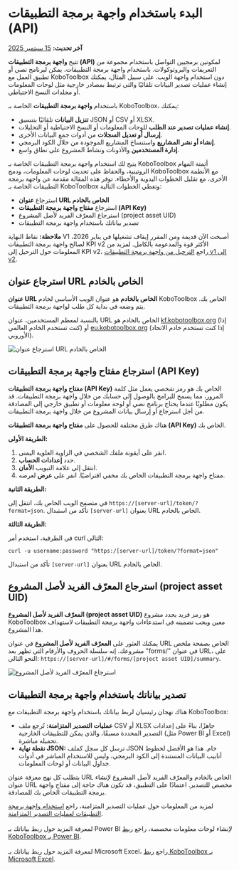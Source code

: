 # البدء باستخدام واجهة برمجة التطبيقات (API)
**آخر تحديث:** <a href="https://github.com/kobotoolbox/docs/blob/24c740499cf305ed0e9bece1dde237b9b23a05c0/source/api.md" class="reference">15 سبتمبر 2025</a>

تتيح **واجهة برمجة التطبيقات (API)** لمكونين برمجيين التواصل باستخدام مجموعة من التعريفات والبروتوكولات. باستخدام واجهة برمجة التطبيقات، يمكن لبرنامج نصي أو تطبيق العمل مع KoboToolbox دون استخدام واجهة الويب. على سبيل المثال، يمكنك إنشاء عمليات تصدير البيانات تلقائيًا والتي ترتبط بمصادر خارجية مثل لوحات المعلومات أو مجلدات النسخ الاحتياطي.

باستخدام **واجهة برمجة التطبيقات** الخاصة بـ KoboToolbox، يمكنك:

- **تنزيل البيانات** تلقائيًا بتنسيق JSON أو CSV أو XLSX.
- **إنشاء عمليات تصدير عند الطلب** للوحات المعلومات أو النسخ الاحتياطية أو التحليلات.
- **إرسال أو تعديل السجلات** من أدوات جمع البيانات الأخرى.
- **إنشاء أو نشر المشاريع** واستنساخ المشاريع الموجودة من خلال الكود البرمجي.
- **إدارة المستخدمين** والأذونات ونشاط المشروع على نطاق واسع.

يتيح لك استخدام واجهة برمجة التطبيقات الخاصة بـ KoboToolbox أتمتة المهام الروتينية، والحفاظ على تحديث لوحات المعلومات، ودمج KoboToolbox مع الأنظمة الأخرى، مع تقليل الخطوات اليدوية والأخطاء. توفر هذه المقالة مقدمة عن واجهة برمجة التطبيقات الخاصة بـ KoboToolbox وتغطي الخطوات التالية:

- استرجاع **عنوان URL الخاص بالخادم**
- استرجاع **مفتاح واجهة برمجة التطبيقات (API Key)**
- استرجاع المعرّف الفريد لأصل المشروع (project asset UID)
- تصدير بياناتك باستخدام واجهة برمجة التطبيقات

<p class="note">
    <strong>ملاحظة:</strong> نقاط النهاية V1 أصبحت الآن قديمة ومن المقرر إيقاف تشغيلها في يناير 2026، لصالح واجهة برمجة التطبيقات KPI v2 الأكثر قوة والمدعومة بالكامل. لمزيد من المعلومات حول الترحيل إلى KPI v2، راجع <a href="migrating_api.html">الترحيل من واجهة برمجة التطبيقات v1 إلى v2</a>.
</p>

## استرجاع عنوان URL الخاص بالخادم
**عنوان URL الخاص بالخادم** هو عنوان الويب الأساسي لخادم KoboToolbox الخاص بك. يتم وضعه في بداية كل طلب لواجهة برمجة التطبيقات.

بالنسبة لمعظم المستخدمين، عنوان URL الخاص بالخادم هو [kf.kobotoolbox.org](https://kf.kobotoolbox.org/) (إذا كنت تستخدم الخادم العالمي) أو [eu.kobotoolbox.org](https://eu.kobotoolbox.org/) (إذا كنت تستخدم خادم الاتحاد الأوروبي).

![استرجاع عنوان URL الخاص بالخادم](images/api/server_URL.png)

## استرجاع مفتاح واجهة برمجة التطبيقات (API Key)
**مفتاح واجهة برمجة التطبيقات (API Key)** الخاص بك هو رمز شخصي يعمل مثل كلمة المرور، مما يسمح للبرامج بالوصول إلى حسابك من خلال واجهة برمجة التطبيقات. قد يكون مطلوبًا عندما يحتاج برنامج نصي أو لوحة معلومات أو تطبيق خارجي إلى المصادقة من أجل استرجاع أو إرسال بيانات المشروع من خلال واجهة برمجة التطبيقات.

هناك طرق مختلفة للحصول على **مفتاح واجهة برمجة التطبيقات (API Key)** الخاص بك.

**الطريقة الأولى:**

1. انقر على أيقونة ملفك الشخصي في الزاوية العلوية اليمنى.
2. حدد **إعدادات الحساب**.
3. انتقل إلى علامة التبويب **الأمان**.
4. مفتاح واجهة برمجة التطبيقات الخاص بك مخفي افتراضيًا. انقر على **عرض** لعرضه.

**الطريقة الثانية:**

في متصفح الويب الخاص بك، انتقل إلى `https://[server-url]/token/?format=json`. تأكد من استبدال `[server-url]` بعنوان URL الخاص بالخادم.

**الطريقة الثالثة:**

في الطرفية، استخدم أمر curl التالي:

`curl -u username:password "https:/[server-url]/token/?format=json"`

تأكد من استبدال `[server-url]` بعنوان URL الخاص بالخادم.

## استرجاع المعرّف الفريد لأصل المشروع (project asset UID)

**المعرّف الفريد لأصل المشروع (project asset UID)** هو رمز فريد يحدد مشروع KoboToolbox معين ويجب تضمينه في استدعاءات واجهة برمجة التطبيقات لاستهداف هذا المشروع.

يمكنك العثور على **المعرّف الفريد لأصل المشروع** في عنوان URL الخاص بصفحة ملخص مشروعك. إنه سلسلة الحروف والأرقام التي تظهر بعد "forms/" في عنوان URL، على النحو التالي: `https://[server-url]/#/forms/[project asset UID]/summary`.

![استرجاع المعرّف الفريد لأصل المشروع](images/api/project_UID.png)

## تصدير بياناتك باستخدام واجهة برمجة التطبيقات

هناك نهجان رئيسيان لربط بياناتك باستخدام واجهة برمجة التطبيقات مع KoboToolbox:

- **عمليات التصدير المتزامنة:** تُرجع ملف CSV أو XLSX جاهزًا، بناءً على إعدادات التصدير المحددة مسبقًا، والذي يمكن للتطبيقات الخارجية (مثل Power BI أو Excel) تحميله مباشرة.
- **نقطة نهاية JSON:** ترسل كل سجل كملف JSON خام. هذا هو الأفضل لخطوط أنابيب البيانات المستندة إلى الكود البرمجي، وليس للاستخدام المباشر في أدوات جداول البيانات أو لوحات المعلومات.

يتطلب كل نهج معرفة عنوان URL الخاص بالخادم والمعرّف الفريد لأصل المشروع لإنشاء عنوان URL مخصص للتصدير. اعتمادًا على التطبيق، قد تكون هناك حاجة إلى مفتاح واجهة برمجة التطبيقات الخاص بك للمصادقة.

<p class="note">
    لمزيد من المعلومات حول عمليات التصدير المتزامنة، راجع <a href="synchronous_exports.html">استخدام واجهة برمجة التطبيقات لعمليات التصدير المتزامنة</a>.
<br><br>
لمعرفة المزيد حول ربط بياناتك بـ Power BI لإنشاء لوحات معلومات مخصصة، راجع <a href="pulling_data_into_powerbi.html">ربط KoboToolbox بـ Power BI</a>.
<br><br>
لمعرفة المزيد حول ربط بياناتك بـ Microsoft Excel، راجع <a href="pulling_data_into_excelquery.html">ربط KoboToolbox بـ Microsoft Excel</a>.
</p>